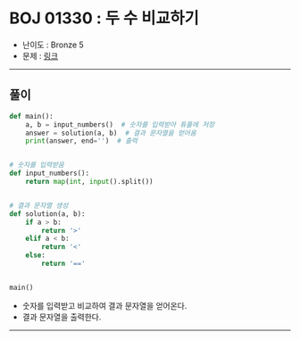 # BOJ 01330 : 두 수 비교하기
- 난이도 : Bronze 5
- 문제 : [링크](https://www.acmicpc.net/problem/1330)

---  

## 풀이
```python
def main():
    a, b = input_numbers()  # 숫자를 입력받아 튜플에 저장
    answer = solution(a, b)  # 결과 문자열을 얻어옴
    print(answer, end='')  # 출력


# 숫자를 입력받음
def input_numbers():
    return map(int, input().split())


# 결과 문자열 생성
def solution(a, b):
    if a > b:
        return '>'
    elif a < b:
        return '<'
    else:
        return '=='


main()
```
- 숫자를 입력받고 비교하여 결과 문자열을 얻어온다.
- 결과 문자열을 출력한다.

---
